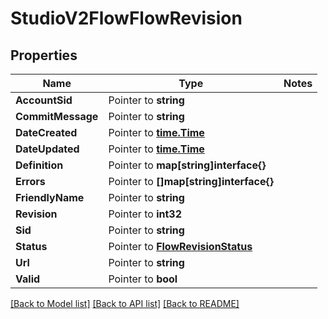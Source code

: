 # StudioV2FlowFlowRevision

## Properties
Name | Type | Notes
------------ | ------------- | -------------
**AccountSid** | Pointer to **string** | 
**CommitMessage** | Pointer to **string** | 
**DateCreated** | Pointer to [**time.Time**](time.Time.md) | 
**DateUpdated** | Pointer to [**time.Time**](time.Time.md) | 
**Definition** | Pointer to **map[string]interface{}** | 
**Errors** | Pointer to **[]map[string]interface{}** | 
**FriendlyName** | Pointer to **string** | 
**Revision** | Pointer to **int32** | 
**Sid** | Pointer to **string** | 
**Status** | Pointer to [**FlowRevisionStatus**](flow_revision_status.md) | 
**Url** | Pointer to **string** | 
**Valid** | Pointer to **bool** | 

[[Back to Model list]](../README.md#documentation-for-models) [[Back to API list]](../README.md#documentation-for-api-endpoints) [[Back to README]](../README.md)


